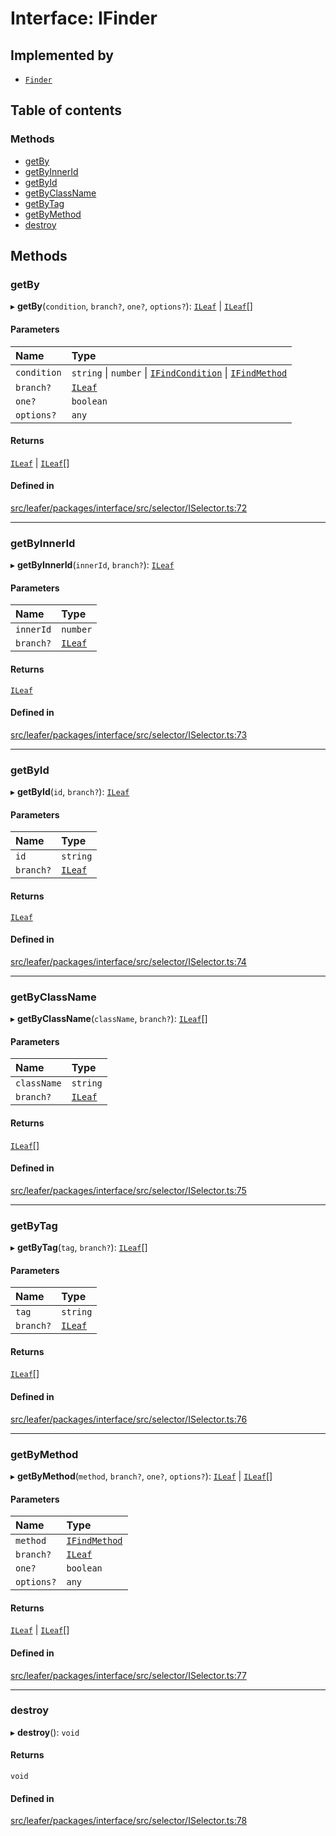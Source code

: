 # Interface: IFinder

## Implemented by

- [`Finder`](../classes/Finder.md)

## Table of contents

### Methods

- [getBy](IFinder.md#getby)
- [getByInnerId](IFinder.md#getbyinnerid)
- [getById](IFinder.md#getbyid)
- [getByClassName](IFinder.md#getbyclassname)
- [getByTag](IFinder.md#getbytag)
- [getByMethod](IFinder.md#getbymethod)
- [destroy](IFinder.md#destroy)

## Methods

### getBy

▸ **getBy**(`condition`, `branch?`, `one?`, `options?`): [`ILeaf`](ILeaf.md) \| [`ILeaf`](ILeaf.md)[]

#### Parameters

| Name | Type |
| :------ | :------ |
| `condition` | `string` \| `number` \| [`IFindCondition`](IFindCondition.md) \| [`IFindMethod`](IFindMethod.md) |
| `branch?` | [`ILeaf`](ILeaf.md) |
| `one?` | `boolean` |
| `options?` | `any` |

#### Returns

[`ILeaf`](ILeaf.md) \| [`ILeaf`](ILeaf.md)[]

#### Defined in

[src/leafer/packages/interface/src/selector/ISelector.ts:72](https://github.com/leaferjs/leafer/blob/56c6de6d1ac5072088c765b725fa724d56b9e5ef/packages/interface/src/selector/ISelector.ts#L72)

___

### getByInnerId

▸ **getByInnerId**(`innerId`, `branch?`): [`ILeaf`](ILeaf.md)

#### Parameters

| Name | Type |
| :------ | :------ |
| `innerId` | `number` |
| `branch?` | [`ILeaf`](ILeaf.md) |

#### Returns

[`ILeaf`](ILeaf.md)

#### Defined in

[src/leafer/packages/interface/src/selector/ISelector.ts:73](https://github.com/leaferjs/leafer/blob/56c6de6d1ac5072088c765b725fa724d56b9e5ef/packages/interface/src/selector/ISelector.ts#L73)

___

### getById

▸ **getById**(`id`, `branch?`): [`ILeaf`](ILeaf.md)

#### Parameters

| Name | Type |
| :------ | :------ |
| `id` | `string` |
| `branch?` | [`ILeaf`](ILeaf.md) |

#### Returns

[`ILeaf`](ILeaf.md)

#### Defined in

[src/leafer/packages/interface/src/selector/ISelector.ts:74](https://github.com/leaferjs/leafer/blob/56c6de6d1ac5072088c765b725fa724d56b9e5ef/packages/interface/src/selector/ISelector.ts#L74)

___

### getByClassName

▸ **getByClassName**(`className`, `branch?`): [`ILeaf`](ILeaf.md)[]

#### Parameters

| Name | Type |
| :------ | :------ |
| `className` | `string` |
| `branch?` | [`ILeaf`](ILeaf.md) |

#### Returns

[`ILeaf`](ILeaf.md)[]

#### Defined in

[src/leafer/packages/interface/src/selector/ISelector.ts:75](https://github.com/leaferjs/leafer/blob/56c6de6d1ac5072088c765b725fa724d56b9e5ef/packages/interface/src/selector/ISelector.ts#L75)

___

### getByTag

▸ **getByTag**(`tag`, `branch?`): [`ILeaf`](ILeaf.md)[]

#### Parameters

| Name | Type |
| :------ | :------ |
| `tag` | `string` |
| `branch?` | [`ILeaf`](ILeaf.md) |

#### Returns

[`ILeaf`](ILeaf.md)[]

#### Defined in

[src/leafer/packages/interface/src/selector/ISelector.ts:76](https://github.com/leaferjs/leafer/blob/56c6de6d1ac5072088c765b725fa724d56b9e5ef/packages/interface/src/selector/ISelector.ts#L76)

___

### getByMethod

▸ **getByMethod**(`method`, `branch?`, `one?`, `options?`): [`ILeaf`](ILeaf.md) \| [`ILeaf`](ILeaf.md)[]

#### Parameters

| Name | Type |
| :------ | :------ |
| `method` | [`IFindMethod`](IFindMethod.md) |
| `branch?` | [`ILeaf`](ILeaf.md) |
| `one?` | `boolean` |
| `options?` | `any` |

#### Returns

[`ILeaf`](ILeaf.md) \| [`ILeaf`](ILeaf.md)[]

#### Defined in

[src/leafer/packages/interface/src/selector/ISelector.ts:77](https://github.com/leaferjs/leafer/blob/56c6de6d1ac5072088c765b725fa724d56b9e5ef/packages/interface/src/selector/ISelector.ts#L77)

___

### destroy

▸ **destroy**(): `void`

#### Returns

`void`

#### Defined in

[src/leafer/packages/interface/src/selector/ISelector.ts:78](https://github.com/leaferjs/leafer/blob/56c6de6d1ac5072088c765b725fa724d56b9e5ef/packages/interface/src/selector/ISelector.ts#L78)
